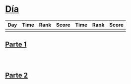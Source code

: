
# [Día ](./)

| Day | Time     | Rank | Score | Time     | Rank | Score |
|-----|----------|------|-------|----------|------|-------|
|     |          |      |       |          |      |       |

## [Parte 1](./Sol1.py)

```python3

```

```python3

```

```python3

```

## [Parte 2](./Sol2.py)

```python3

```

```python3

```

```python3

```



